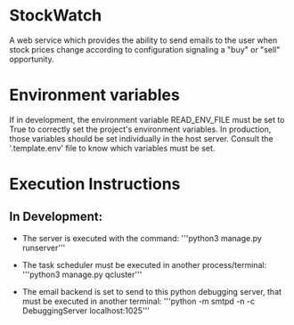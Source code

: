 # StockWatch
A web service which provides the ability to send emails to the user when stock prices change according to configuration signaling a "buy" or "sell" opportunity.

# Environment variables
If in development, the environment variable READ_ENV_FILE must be set to True to correctly set the project's environment variables.
In production, those variables should be set individually in the host server. Consult the '.template.env' file to know which variables must be set.


# Execution Instructions

## In Development:

- The server is executed with the command:
'''python3 manage.py runserver'''

- The task scheduler must be executed in another process/terminal:
'''python3 manage.py qcluster'''

- The email backend is set to send to this python debugging server, that must be executed in another terminal:
'''python -m smtpd -n -c DebuggingServer localhost:1025'''